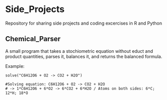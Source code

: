 # Side_Projects
Repository for sharing side projects and coding excercises in R and Python

## Chemical_Parser
A small program that takes a stochiometric equation without educt and product quantities, parses it, balances it, and returns the balanced formula.

Example:
```
solve("C6H12O6 + O2 -> CO2 + H2O")

#Solving equation: C6H12O6 + O2 -> CO2 + H2O
# -> 1*C6H12O6 + 6*O2 -> 6*CO2 + 6*H2O / Atoms on both sides: 6*C; 12*H; 18*O

``` 
